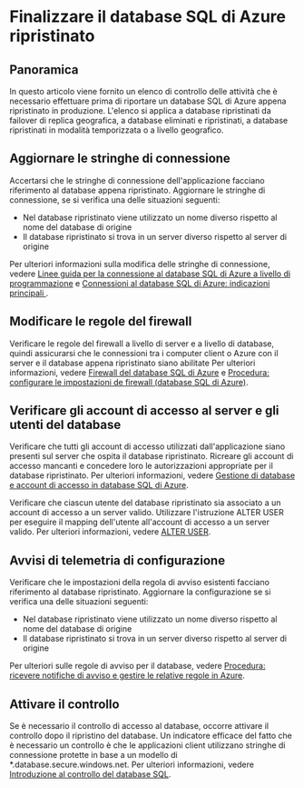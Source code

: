 <properties
   pageTitle="Finalizzare il database SQL di Azure ripristinato"
   description="Ripristino temporizzato, Database SQL di Microsoft Azure, ripristino del database, recupero del database, portale di gestione di Azure, portale di Azure"
   services="sql-database"
   documentationCenter=""
   authors="elfisher"
   manager="jeffreyg"
   editor=""/>

<tags
   ms.service="sql-database"
   ms.devlang="NA"
   ms.topic="article"
   ms.tgt_pltfrm="NA"
   ms.workload="storage-backup-recovery"
   ms.date="07/30/2015"
   ms.author="elfish"/>

# Finalizzare il database SQL di Azure ripristinato

## Panoramica

In questo articolo viene fornito un elenco di controllo delle attività che è necessario effettuare prima di riportare un database SQL di Azure appena ripristinato in produzione. L'elenco si applica a database ripristinati da failover di replica geografica, a database eliminati e ripristinati, a database ripristinati in modalità temporizzata o a livello geografico.

## Aggiornare le stringhe di connessione

Accertarsi che le stringhe di connessione dell'applicazione facciano riferimento al database appena ripristinato. Aggiornare le stringhe di connessione, se si verifica una delle situazioni seguenti:

  + Nel database ripristinato viene utilizzato un nome diverso rispetto al nome del database di origine
  + Il database ripristinato si trova in un server diverso rispetto al server di origine

Per ulteriori informazioni sulla modifica delle stringhe di connessione, vedere [Linee guida per la connessione al database SQL di Azure a livello di programmazione](https://msdn.microsoft.com/library/azure/ee336282.aspx) e [Connessioni al database SQL di Azure: indicazioni principali ](sql-database-connect-central-recommendations.md).
 
## Modificare le regole del firewall
Verificare le regole del firewall a livello di server e a livello di database, quindi assicurarsi che le connessioni tra i computer client o Azure con il server e il database appena ripristinato siano abilitate Per ulteriori informazioni, vedere [Firewall del database SQL di Azure](https://msdn.microsoft.com/library/azure/ee621782.aspx) e [Procedura: configurare le impostazioni de firewall (database SQL di Azure)](https://msdn.microsoft.com/library/azure/jj553530.aspx).

## Verificare gli account di accesso al server e gli utenti del database

Verificare che tutti gli account di accesso utilizzati dall'applicazione siano presenti sul server che ospita il database ripristinato. Ricreare gli account di accesso mancanti e concedere loro le autorizzazioni appropriate per il database ripristinato. Per ulteriori informazioni, vedere [Gestione di database e account di accesso in database SQL di Azure](https://msdn.microsoft.com/library/azure/ee336235.aspx).

Verificare che ciascun utente del database ripristinato sia associato a un account di accesso a un server valido. Utilizzare l'istruzione ALTER USER per eseguire il mapping dell'utente all'account di accesso a un server valido. Per ulteriori informazioni, vedere [ALTER USER](http://go.microsoft.com/fwlink/?LinkId=397486).


## Avvisi di telemetria di configurazione

Verificare che le impostazioni della regola di avviso esistenti facciano riferimento al database ripristinato. Aggiornare la configurazione se si verifica una delle situazioni seguenti:

  + Nel database ripristinato viene utilizzato un nome diverso rispetto al nome del database di origine
  + Il database ripristinato si trova in un server diverso rispetto al server di origine

Per ulteriori sulle regole di avviso per il database, vedere [Procedura: ricevere notifiche di avviso e gestire le relative regole in Azure](https://msdn.microsoft.com/library/azure/dn306638.aspx).


## Attivare il controllo

Se è necessario il controllo di accesso al database, occorre attivare il controllo dopo il ripristino del database. Un indicatore efficace del fatto che è necessario un controllo è che le applicazioni client utilizzano stringhe di connessione protette in base a un modello di *.database.secure.windows.net. Per ulteriori informazioni, vedere [Introduzione al controllo del database SQL](sql-database-auditing-get-started.md).
 

<!---HONumber=Oct15_HO3-->